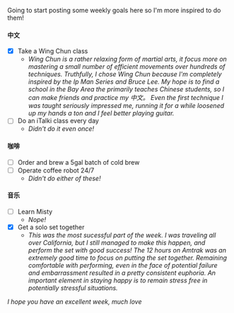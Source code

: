 Going to start posting some weekly goals here so I'm more inspired to do them!

#### 中文
- [x] Take a Wing Chun class
  - _Wing Chun is a rather relaxing form of martial arts, it focus more on mastering a small number of efficient movements over hundreds of techniques. Truthfully, I chose Wing Chun because I'm completely inspired by the Ip Man Series and Bruce Lee. My hope is to find a school in the Bay Area the primarily teaches Chinese students, so I can make friends and practice my 中文。 Even the first technique I was taught seriously impressed me, running it for a while loosened up my hands a ton and I feel better playing guitar._
- [ ] Do an iTalki class every day
  - _Didn't do it even once!_  

#### 咖啡
- [ ] Order and brew a 5gal batch of cold brew
- [ ] Operate coffee robot 24/7
  - _Didn't do either of these!_  

#### 音乐
- [ ] Learn Misty
  - _Nope!_
- [x] Get a solo set together  
  - _This was the most sucessful part of the week. I was traveling all over California, but I still managed to make this happen, and perform the set with good success! The 12 hours on Amtrak was an extremely good time to focus on putting the set together. Remaining comfortable with performing, even in the face of potential failure and embarrassment resulted in a pretty consistent euphoria. An important element in staying happy is to remain stress free in potentially stressful situations._  

_I hope you have an excellent week, much love_  
